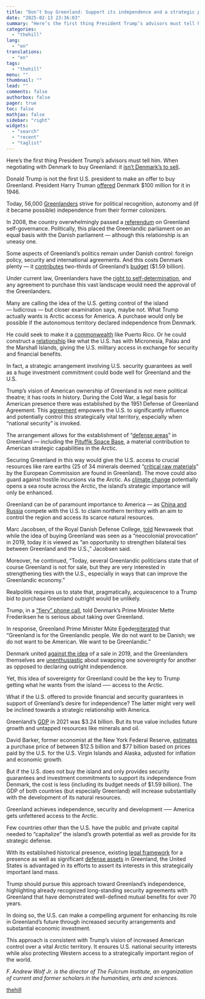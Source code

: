 ```yaml
---
title: "Don’t buy Greenland: Support its independence and a strategic partnership"
date: "2025-02-13 23:36:03"
summary: "Here’s the first thing President Trump’s advisors must tell him. When negotiating with Denmark to buy Greenland: it isn’t Denmark’s to sell. Donald Trump is not the first U.S. president to make an offer to buy Greenland. President Harry Truman offered Denmark $100 million for it in 1946. Today, 56,000..."
categories:
  - "thehill"
lang:
  - "en"
translations:
  - "en"
tags:
  - "thehill"
menu: ""
thumbnail: ""
lead: ""
comments: false
authorbox: false
pager: true
toc: false
mathjax: false
sidebar: "right"
widgets:
  - "search"
  - "recent"
  - "taglist"
---
```


Here’s the first thing President Trump’s advisors must tell him. When negotiating with Denmark to buy Greenland: it [isn’t Denmark’s to sell](https://www.tjekdet.dk/faktatjek/why-denmark-cannot-sell-greenland-donald-trump)**.**

Donald Trump is not the first U.S. president to make an offer to buy Greenland. President Harry Truman [offered](https://www.foxnews.com/politics/president-elect-trump-has-considered-buying-greenland-heres-every-proposal-american-history) Denmark $100 million for it in 1946.

Today, 56,000 [Greenlanders](https://www.worldometers.info/world-population/greenland-population/) strive for political recognition, autonomy and (if it became possible) independence from their former colonizers.

In 2008, the country overwhelmingly passed a [referendum](https://www.nytimes.com/2008/11/27/world/europe/27greenland.html) on Greenland self-governance. Politically, this placed the Greenlandic parliament on an equal basis with the Danish parliament — although this relationship is an uneasy one.

Some aspects of Greenland’s politics remain under Danish control: foreign policy, security and international agreements. And this costs Denmark plenty — it [contributes](https://www.bbc.com/news/world-europe-18249474) two-thirds of Greenland’s [budget](https://geographic.org/stats/greenland/greenland_budget_expenditures_time_series.html) ($1.59 billion).

Under current law, Greenlanders have the [right to self-determination](https://visitgreenland.com/articles/greenlands-modern-path-to-independence/), and any agreement to purchase this vast landscape would need the approval of the Greenlanders.

Many are calling the idea of the U.S. getting control of the island — ludicrous — but closer examination says, maybe not. What Trump actually wants is Arctic access for America. A purchase would only be possible if the autonomous territory declared independence from Denmark.

He could seek to make it a [commonwealth](https://puertoricoreport.com/the-meaning-of-commonwealth/) like Puerto Rico. Or he could construct a [relationship](https://www.stripes.com/theaters/asia_pacific/2024-03-21/cofa-micronesia-palau-marshall-islands-13379754.html) like what the U.S. has with Micronesia, Palau and the Marshall Islands, giving the U.S. military access in exchange for security and financial benefits.

In fact, a strategic arrangement involving U.S. security guarantees as well as a huge investment commitment could bode well for Greenland and the U.S.

Trump’s vision of American ownership of Greenland is not mere political theatre; it has roots in history. During the Cold War, a legal basis for American presence there was established by the 1951 Defense of Greenland Agreement. This [agreement](https://avalon.law.yale.edu/20th_century/den001.asp) empowers the U.S. to significantly influence and potentially control this strategically vital territory, especially when “national security” is invoked.

The arrangement allows for the establishment of “[defense areas](https://www.ncesc.com/geographic-faq/how-many-us-military-bases-are-in-greenland/)” in Greenland — including the [Pituffik Space Base](https://simpleflying.com/pituffik-space-base-northernmost-us-military-air-base/), a material contribution to American strategic capabilities in the Arctic.

Securing Greenland in this way would give the U.S. access to crucial resources like rare earths (25 of 34 minerals deemed “[critical raw materials](https://www.straitstimes.com/world/europe/explainer-why-does-trump-want-greenland-and-could-he-get-it)” by the European Commission are found in Greenland). The move could also guard against hostile incursions via the Arctic. As [climate change](https://www.brown.edu/news/2022-06-22/arctic) potentially opens a sea route across the Arctic, the island’s strategic importance will only be enhanced.

Greenland can be of paramount importance to America — as [China and Russia](https://www.npr.org/2024/08/02/nx-s1-5052089/pentagon-sounds-alarm-over-russia-china-cooperation-in-the-arctic) compete with the U.S. to claim northern territory with an aim to control the region and access its scarce natural resources.

Marc Jacobsen, of the Royal Danish Defense College, [told](https://www.newsweek.com/donald-trump-us-buy-greenland-cost-sale-why-2005396) Newsweek that while the idea of buying Greenland was seen as a “neocolonial provocation” in 2019, today it is viewed as “an opportunity to strengthen bilateral ties between Greenland and the U.S.,” Jacobsen said.

Moreover, he continued, “Today, several Greenlandic politicians state that of course Greenland is not for sale, but they are very interested in strengthening ties with the U.S., especially in ways that can improve the Greenlandic economy.”

Realpolitik requires us to state that, pragmatically, acquiescence to a Trump bid to purchase Greenland outright would be unlikely.

Trump, in a [“fiery” phone call](https://www.ft.com/content/ace02a6f-3307-43f8-aac3-16b6646b60f6), told Denmark’s Prime Minister Mette Frederiksen he is serious about taking over Greenland.

In response, Greenland Prime Minister Múte Egede[reiterated](https://www.yahoo.com/news/greenland-cracks-door-open-trump-221652261.html) that “Greenland is for the Greenlandic people. We do not want to be Danish; we do not want to be American. We want to be Greenlandic.”

Denmark united [against the idea](https://www.usatoday.com/story/news/politics/2024/12/23/trump-buy-greenland-denmark-objects/77171361007/) of a sale in 2019, and the Greenlanders themselves are [unenthusiastic](https://moderndiplomacy.eu/2024/03/24/how-greenlands-push-for-independence-could-trigger-an-unprecedented-global-race-for-influence/) about swapping one sovereignty for another as opposed to declaring outright independence.

Yet, this idea of sovereignty for Greenland could be the key to Trump getting what he wants from the island –— access to the Arctic.

What if the U.S. offered to provide financial and security guarantees in support of Greenland’s desire for independence? The latter might very well be inclined towards a strategic relationship with America.

Greenland’s [GDP](https://worldcrunch.com/business-finance/greenland-trump-sale-price) in 2021 was $3.24 billion. But its true value includes future growth and untapped resources like minerals and oil.

David Barker, former economist at the New York Federal Reserve, [estimates](https://www.nytimes.com/2025/01/11/business/trump-greenland-cost.html) a purchase price of between $12.5 billion and $77 billion based on prices paid by the U.S. for the U.S. Virgin Islands and Alaska, adjusted for inflation and economic growth.

But if the U.S. does not buy the island and only provides security guarantees and investment commitments to support its independence from Denmark, the cost is less (including its budget needs of $1.59 billion). The GDP of both countries (but especially Greenland) will increase substantially with the development of its natural resources.

Greenland achieves independence, security and development –— America gets unfettered access to the Arctic.

Few countries other than the U.S. have the public and private capital needed to “capitalize” the island’s growth potential as well as provide for its strategic defense.

With its established historical presence, existing [legal framework](https://avalon.law.yale.edu/20th_century/den001.asp) for a presence as well as significant [defense assets](https://coffeeordie.com/us-military-greenland) in Greenland, the United States is advantaged in its efforts to assert its interests in this strategically important land mass.

Trump should pursue this approach toward Greenland’s independence, highlighting already recognized long-standing security agreements with Greenland that have demonstrated well-defined mutual benefits for over 70 years.

In doing so, the U.S. can make a compelling argument for enhancing its role in Greenland’s future through increased security arrangements and substantial economic investment.

This approach is consistent with Trump’s vision of increased American control over a vital Arctic territory. It ensures U.S. national security interests while also protecting Western access to a strategically important region of the world.

*F. Andrew Wolf Jr. is the director of The Fulcrum Institute, an organization of current and former scholars in the humanities, arts and sciences.*

[thehill](https://thehill.com/opinion/international/5140430-trump-offers-greenland/)
